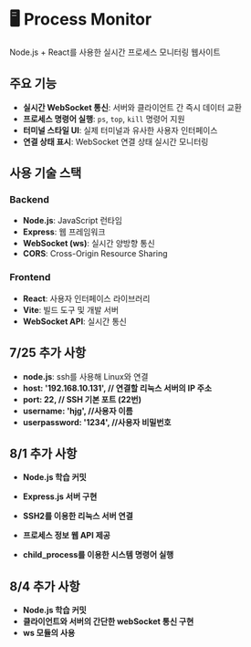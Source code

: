 # 🖥️ Process Monitor

Node.js + React를 사용한 실시간 프로세스 모니터링 웹사이트

## 주요 기능

- **실시간 WebSocket 통신**: 서버와 클라이언트 간 즉시 데이터 교환
- **프로세스 명령어 실행**: `ps`, `top`, `kill` 명령어 지원
- **터미널 스타일 UI**: 실제 터미널과 유사한 사용자 인터페이스
- **연결 상태 표시**: WebSocket 연결 상태 실시간 모니터링

## 사용 기술 스택

### Backend

- **Node.js**: JavaScript 런타임
- **Express**: 웹 프레임워크
- **WebSocket (ws)**: 실시간 양방향 통신
- **CORS**: Cross-Origin Resource Sharing

### Frontend

- **React**: 사용자 인터페이스 라이브러리
- **Vite**: 빌드 도구 및 개발 서버
- **WebSocket API**: 실시간 통신

## 7/25 추가 사항

- **node.js**: ssh를 사용해 Linux와 연결
- **host: '192.168.10.131', // 연결할 리눅스 서버의 IP 주소**
- **port: 22, // SSH 기본 포트 (22번)**
- **username: 'hjg', //사용자 이름**
- **userpassword: '1234', //사용자 비밀번호**

## 8/1 추가 사항

- **Node.js 학습 커밋**

- **Express.js 서버 구현**
- **SSH2를 이용한 리눅스 서버 연결**
- **프로세스 정보 웹 API 제공**
- **child_process를 이용한 시스템 명령어 실행**

## 8/4 추가 사항
- **Node.js 학습 커밋**
- **클라이언트와 서버의 간단한 webSocket 통신 구현**
- **ws 모듈의 사용**
